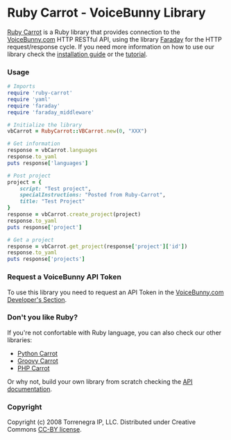 # Ruby Carrot - VoiceBunny Library

[Ruby Carrot](https://github.com/VoiceBunny/ruby-carrot) is a Ruby library that provides connection to the [VoiceBunny.com](http://voicebunny.com) HTTP RESTful API, using the library [Faraday](https://github.com/technoweenie/faraday) for the HTTP request/response cycle.
If you need more information on how to use our library check the [installation guide](https://github.com/VoiceBunny/ruby-carrot/wiki/installation) or the [tutorial](https://github.com/VoiceBunny/ruby-carrot/wiki/Use-tutorial).

### Usage

```ruby
# Imports
require 'ruby-carrot'
require 'yaml'
require 'faraday'
require 'faraday_middleware'

# Initialize the library
vbCarrot = RubyCarrot::VBCarrot.new(0, "XXX")

# Get information
response = vbCarrot.languages
response.to_yaml
puts response['languages']

# Post project
project = {
    script: "Test project",
    specialInstructions: "Posted from Ruby-Carrot",
    title: "Test Project"
}
response = vbCarrot.create_project(project)
response.to_yaml
puts response['project']

# Get a project
response = vbCarrot.get_project(response['project']['id'])
response.to_yaml
puts response['projects']
```

### Request a VoiceBunny API Token
To use this library you need to request an API Token in the [VoiceBunny.com Developer's Section](http://voicebunny.com/developers/token).

### Don't you like Ruby?
If you're not confortable with Ruby language, you can also check our other libraries:

* [Python Carrot](https://github.com/VoiceBunny/python-carrot)
* [Groovy Carrot](https://github.com/VoiceBunny/groovy-carrot)
* [PHP Carrot](https://github.com/VoiceBunny/php-carrot)

Or why not, build your own library from scratch checking the [API documentation](http://voicebunny.com/developers/index).

### Copyright

Copyright (c) 2008 Torrenegra IP, LLC. Distributed under Creative Commons [CC-BY license](http://creativecommons.org/licenses/by/3.0/).